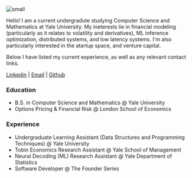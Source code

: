 ![small](../main/profile.jpeg)

Hello! I am a current undergradute studying Computer Science and Mathematics at Yale University. My ineterests lie in financial modeling (particularly as it relates to volatility and derivatives), ML inference optimization, distributed systems, and low latency systems. I'm also particularly interested in the atartup space, and venture capital.

Below I have listed my current experience, as well as any relevant contact links. 

[Linkedin](https://www.linkedin.com/in/baig-farhan/) | [Email](mailto:farhan.baig@yale.edu) | [Github](https://github.com/f-baig)

### Education

- B.S. in Computer Science and Mathematics @ Yale University
- Options Pricing & Financial Risk @ London School of Economics

### Experience

- Undergraduate Learning Assistant (Data Structures and Programming Techniques) @ Yale University
- Tobin Economics Research Assistant @ Yale School of Management
- Neural Decoding (ML) Research Assistant @ Yale Department of Statistics
- Software Developer @ The Founder Series
